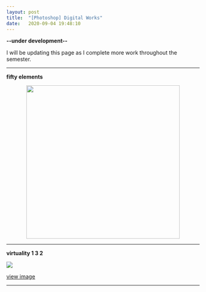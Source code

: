 ```yaml
---
layout: post
title:  "[Photoshop] Digital Works"
date:   2020-09-04 19:48:10
---
```

**--under development--**

I will be updating this page as I complete more work throughout the semester.

-----------------------------------------------------------

**fifty elements**

<p align="center">
    <img src="https://i.imgur.com/bUeaZJ7.jpg" width="400" >
</p>

-----------------------------------------------------------

**virtuality 1 3 2**

<img src="https://i.imgur.com/9AEbQDV.png">

[view image](https://i.imgur.com/9AEbQDV.png)  

-----------------------------------------------------------

